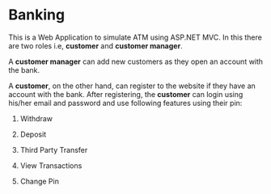 # Banking
This is a Web Application to simulate ATM using ASP.NET MVC.
In this there are two roles i.e, **customer** and **customer manager**. 

A **customer manager** can add new customers as they open an account with the bank. 

A **customer**, on the other hand, can register to the website if they have an account with the bank. After registering, the **customer** can login using his/her email and password and use following features using their pin:

1. Withdraw

2. Deposit

3. Third Party Transfer

4. View Transactions

5. Change Pin
